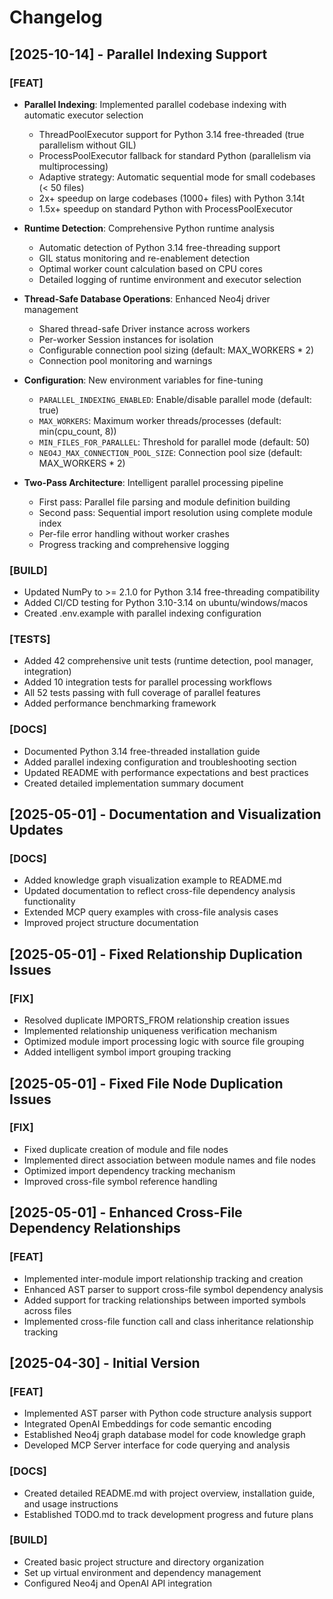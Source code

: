 # Changelog

## [2025-10-14] - Parallel Indexing Support

### [FEAT]
- **Parallel Indexing**: Implemented parallel codebase indexing with automatic executor selection
  - ThreadPoolExecutor support for Python 3.14 free-threaded (true parallelism without GIL)
  - ProcessPoolExecutor fallback for standard Python (parallelism via multiprocessing)
  - Adaptive strategy: Automatic sequential mode for small codebases (< 50 files)
  - 2x+ speedup on large codebases (1000+ files) with Python 3.14t
  - 1.5x+ speedup on standard Python with ProcessPoolExecutor

- **Runtime Detection**: Comprehensive Python runtime analysis
  - Automatic detection of Python 3.14 free-threading support
  - GIL status monitoring and re-enablement detection
  - Optimal worker count calculation based on CPU cores
  - Detailed logging of runtime environment and executor selection

- **Thread-Safe Database Operations**: Enhanced Neo4j driver management
  - Shared thread-safe Driver instance across workers
  - Per-worker Session instances for isolation
  - Configurable connection pool sizing (default: MAX_WORKERS * 2)
  - Connection pool monitoring and warnings

- **Configuration**: New environment variables for fine-tuning
  - `PARALLEL_INDEXING_ENABLED`: Enable/disable parallel mode (default: true)
  - `MAX_WORKERS`: Maximum worker threads/processes (default: min(cpu_count, 8))
  - `MIN_FILES_FOR_PARALLEL`: Threshold for parallel mode (default: 50)
  - `NEO4J_MAX_CONNECTION_POOL_SIZE`: Connection pool size (default: MAX_WORKERS * 2)

- **Two-Pass Architecture**: Intelligent parallel processing pipeline
  - First pass: Parallel file parsing and module definition building
  - Second pass: Sequential import resolution using complete module index
  - Per-file error handling without worker crashes
  - Progress tracking and comprehensive logging

### [BUILD]
- Updated NumPy to >= 2.1.0 for Python 3.14 free-threading compatibility
- Added CI/CD testing for Python 3.10-3.14 on ubuntu/windows/macos
- Created .env.example with parallel indexing configuration

### [TESTS]
- Added 42 comprehensive unit tests (runtime detection, pool manager, integration)
- Added 10 integration tests for parallel processing workflows
- All 52 tests passing with full coverage of parallel features
- Added performance benchmarking framework

### [DOCS]
- Documented Python 3.14 free-threaded installation guide
- Added parallel indexing configuration and troubleshooting section
- Updated README with performance expectations and best practices
- Created detailed implementation summary document

## [2025-05-01] - Documentation and Visualization Updates

### [DOCS]
- Added knowledge graph visualization example to README.md
- Updated documentation to reflect cross-file dependency analysis functionality
- Extended MCP query examples with cross-file analysis cases
- Improved project structure documentation

## [2025-05-01] - Fixed Relationship Duplication Issues

### [FIX]
- Resolved duplicate IMPORTS_FROM relationship creation issues
- Implemented relationship uniqueness verification mechanism
- Optimized module import processing logic with source file grouping
- Added intelligent symbol import grouping tracking

## [2025-05-01] - Fixed File Node Duplication Issues

### [FIX]
- Fixed duplicate creation of module and file nodes
- Implemented direct association between module names and file nodes
- Optimized import dependency tracking mechanism
- Improved cross-file symbol reference handling

## [2025-05-01] - Enhanced Cross-File Dependency Relationships

### [FEAT]
- Implemented inter-module import relationship tracking and creation
- Enhanced AST parser to support cross-file symbol dependency analysis
- Added support for tracking relationships between imported symbols across files
- Implemented cross-file function call and class inheritance relationship tracking

## [2025-04-30] - Initial Version

### [FEAT]
- Implemented AST parser with Python code structure analysis support
- Integrated OpenAI Embeddings for code semantic encoding
- Established Neo4j graph database model for code knowledge graph
- Developed MCP Server interface for code querying and analysis

### [DOCS]
- Created detailed README.md with project overview, installation guide, and usage instructions
- Established TODO.md to track development progress and future plans

### [BUILD]
- Created basic project structure and directory organization
- Set up virtual environment and dependency management
- Configured Neo4j and OpenAI API integration

